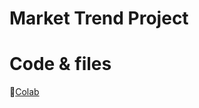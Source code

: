 # Market Trend Project

# Code & files

📌[Colab](https://colab.research.google.com/drive/1W9JJTyGeXUEjs19qYFUHFvr2aEhk3oJi?usp=sharing)
